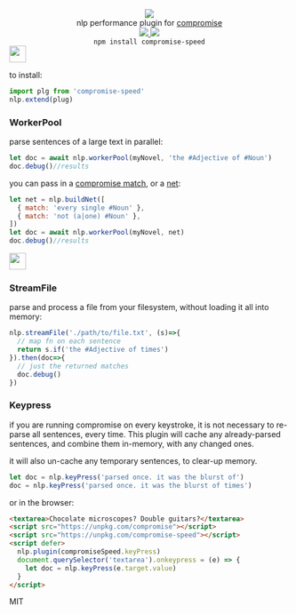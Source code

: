<div align="center">
  <img src="https://cloud.githubusercontent.com/assets/399657/23590290/ede73772-01aa-11e7-8915-181ef21027bc.png" />

  <div>nlp performance plugin for <a href="https://github.com/spencermountain/compromise/">compromise</a></div> 

  <!-- npm version -->
  <a href="https://npmjs.org/package/compromise-speed">
    <img src="https://img.shields.io/npm/v/compromise-speed.svg?style=flat-square" />
  </a>
  
  <!-- file size -->
  <a href="https://unpkg.com/compromise-speed/builds/compromise-speed.min.js">
    <img src="https://badge-size.herokuapp.com/spencermountain/compromise/master/plugins/plugin-speed/builds/compromise-speed.min.js" />
  </a>

  <div align="center">
    <code>npm install compromise-speed</code>
  </div>
</div>

<!-- spacer -->
<img height="30px" src="https://user-images.githubusercontent.com/399657/68221862-17ceb980-ffb8-11e9-87d4-7b30b6488f16.png"/>

to install:
```js
import plg from 'compromise-speed'
nlp.extend(plug)
```

### WorkerPool
parse sentences of a large text in parallel:
```js
let doc = await nlp.workerPool(myNovel, 'the #Adjective of #Noun')
doc.debug()//results
```

you can pass in a [compromise match](https://observablehq.com/@spencermountain/compromise-match-syntax), or a [net](https://observablehq.com/@spencermountain/compromise-sweep):
```js
let net = nlp.buildNet([
  { match: 'every single #Noun' },
  { match: 'not (a|one) #Noun' },
])
let doc = await nlp.workerPool(myNovel, net)
doc.debug()//results
```


<!-- spacer -->
<img height="30px" src="https://user-images.githubusercontent.com/399657/68221862-17ceb980-ffb8-11e9-87d4-7b30b6488f16.png"/>

### StreamFile
parse and process a file from your filesystem, without loading it all into memory:
```js
nlp.streamFile('./path/to/file.txt', (s)=>{
  // map fn on each sentence
  return s.if('the #Adjective of times')
}).then(doc=>{
  // just the returned matches
  doc.debug()
})
```


### Keypress
if you are running compromise on every keystroke, it is not necessary to re-parse all sentences, every time.
This plugin will cache any already-parsed sentences, and combine them in-memory, with any changed ones.

it will also un-cache any temporary sentences, to clear-up memory.
```js
let doc = nlp.keyPress('parsed once. it was the blurst of')
doc = nlp.keyPress('parsed once. it was the blurst of times')
```

or in the browser:
```html
<textarea>Chocolate microscopes? Double guitars?</textarea>
<script src="https://unpkg.com/compromise"></script>
<script src="https://unpkg.com/compromise-speed"></script>
<script defer>
  nlp.plugin(compromiseSpeed.keyPress)
  document.querySelector('textarea').onkeypress = (e) => {
    let doc = nlp.keyPress(e.target.value)
  }
</script>
```

<!-- ### StreamFetch 

 ### WorkerPool -->

MIT